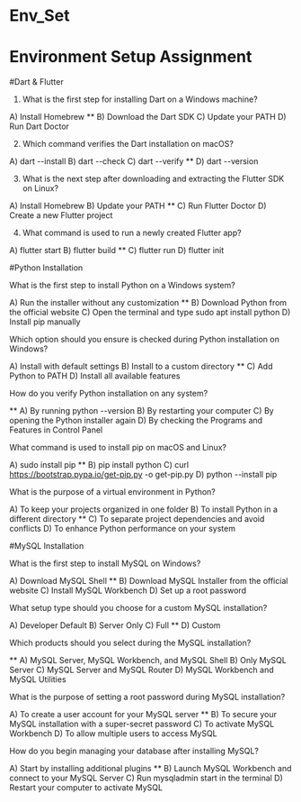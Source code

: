 # Env_Set

# Environment Setup Assignment

#Dart & Flutter

1. What is the first step for installing Dart on a Windows machine?

A) Install Homebrew
** B) Download the Dart SDK
C) Update your PATH
D) Run Dart Doctor


2. Which command verifies the Dart installation on macOS?

A) dart --install
B) dart --check
C) dart --verify
** D) dart --version


3. What is the next step after downloading and extracting the Flutter SDK on Linux?

A) Install Homebrew
B) Update your PATH
** C) Run Flutter Doctor
D) Create a new Flutter project


4. What command is used to run a newly created Flutter app?

A) flutter start
B) flutter build
** C) flutter run
D) flutter init


#Python Installation

What is the first step to install Python on a Windows system?

A) Run the installer without any customization
** B) Download Python from the official website
C) Open the terminal and type sudo apt install python
D) Install pip manually

Which option should you ensure is checked during Python installation on Windows?

A) Install with default settings
B) Install to a custom directory
** C) Add Python to PATH
D) Install all available features

How do you verify Python installation on any system?

** A) By running python --version
B) By restarting your computer
C) By opening the Python installer again
D) By checking the Programs and Features in Control Panel

What command is used to install pip on macOS and Linux?

A) sudo install pip
** B) pip install python
C) curl https://bootstrap.pypa.io/get-pip.py -o get-pip.py
D) python --install pip

What is the purpose of a virtual environment in Python?

A) To keep your projects organized in one folder
B) To install Python in a different directory
** C) To separate project dependencies and avoid conflicts
D) To enhance Python performance on your system

#MySQL Installation

What is the first step to install MySQL on Windows?

A) Download MySQL Shell
** B) Download MySQL Installer from the official website
C) Install MySQL Workbench
D) Set up a root password

What setup type should you choose for a custom MySQL installation?

A) Developer Default
B) Server Only
C) Full
** D) Custom

Which products should you select during the MySQL installation?

** A) MySQL Server, MySQL Workbench, and MySQL Shell
B) Only MySQL Server
C) MySQL Server and MySQL Router
D) MySQL Workbench and MySQL Utilities

What is the purpose of setting a root password during MySQL installation?

A) To create a user account for your MySQL server
** B) To secure your MySQL installation with a super-secret password
C) To activate MySQL Workbench
D) To allow multiple users to access MySQL

How do you begin managing your database after installing MySQL?

A) Start by installing additional plugins
** B) Launch MySQL Workbench and connect to your MySQL Server
C) Run mysqladmin start in the terminal
D) Restart your computer to activate MySQL
